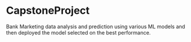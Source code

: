 # CapstoneProject
Bank Marketing data analysis and prediction using various ML models and then deployed the model selected on the best performance.
